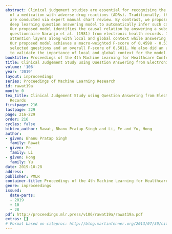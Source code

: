 ```yaml
---
abstract: Clinical judgement studies are essential for recognising the causal relation
  of a medication with adverse drug reactions (ADRs). Traditionally, these studies
  are conducted via expert manual chart review. By contrast, we propose an end-to-end
  deep learning question answering model to automatically infer such causal relations.
  Our proposed model identifies the causal relation by answering a subset of Naranjo
  questionnaire Naranjo et al. (1981) from electronic health records. It employs multi-level
  attention layers along with local and global context while answering these questions.
  Our proposed model achieves a macro-weighted F-score of 0.4598 - 0.5142 across the
  selected questions and an overall F-score of 0.5011. We also did an ablation study
  to validate the importance of local and global context for the model.
booktitle: Proceedings of the 4th Machine Learning for Healthcare Conference
title: Clinical Judgement Study using Question Answering from Electronic Health Records
volume: '106'
year: '2019'
layout: inproceedings
series: Proceedings of Machine Learning Research
id: rawat19a
month: 0
tex_title: Clinical Judgement Study using Question Answering from Electronic Health
  Records
firstpage: 216
lastpage: 229
page: 216-229
order: 216
cycles: false
bibtex_author: Rawat, Bhanu Pratap Singh and Li, Fe and Yu, Hong
author:
- given: Bhanu Pratap Singh
  family: Rawat
- given: Fe
  family: Li
- given: Hong
  family: Yu
date: 2019-10-28
address: 
publisher: PMLR
container-title: Proceedings of the 4th Machine Learning for Healthcare Conference
genre: inproceedings
issued:
  date-parts:
  - 2019
  - 10
  - 28
pdf: http://proceedings.mlr.press/v106/rawat19a/rawat19a.pdf
extras: []
# Format based on citeproc: http://blog.martinfenner.org/2013/07/30/citeproc-yaml-for-bibliographies/
---
```

